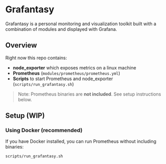 # Grafantasy

Grafantasy is a personal monitoring and visualization toolkit built with a combination of modules and displayed with Grafana.

## Overview

Right now this repo contains:

- **node_exporter** which exposes metrics on a linux machine 
- **Prometheus** (`modules/prometheus/prometheus.yml`)  
- **Scripts** to start Prometheus and node_exporter (`scripts/run_grafantasy.sh`)  

> Note: Prometheus binaries are **not included**. See setup instructions below.

## Setup (WIP)

### Using Docker (recommended)

If you have Docker installed, you can run Prometheus without including binaries:

```bash
scripts/run_grafantasy.sh
